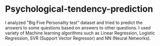 # Psychological-tendency-prediction
I analyzed "Big Five Personality test" dataset and tried to predict the answers to some questions based on answers to other questions. I used variety of Machine learning algorithms such as Linear Regression, Logistic Regression, SVR (Support Vector Regressor) and NN (Neural Networks).  
